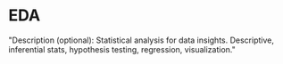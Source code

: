 # EDA
"Description (optional): Statistical analysis for data insights. Descriptive, inferential stats, hypothesis testing, regression, visualization."
